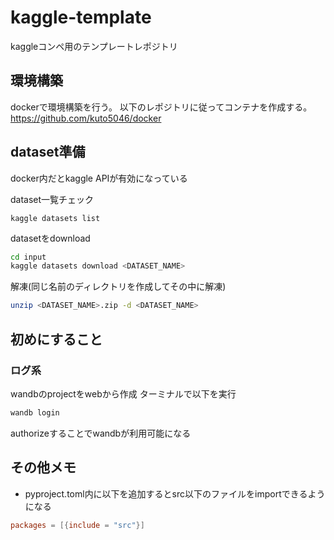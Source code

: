 # kaggle-template
kaggleコンペ用のテンプレートレポジトリ


## 環境構築
dockerで環境構築を行う。
以下のレポジトリに従ってコンテナを作成する。
https://github.com/kuto5046/docker


## dataset準備
docker内だとkaggle APIが有効になっている

dataset一覧チェック
```
kaggle datasets list
```

datasetをdownload
```bash
cd input
kaggle datasets download <DATASET_NAME>
```
解凍(同じ名前のディレクトリを作成してその中に解凍)
```bash
unzip <DATASET_NAME>.zip -d <DATASET_NAME>
```

## 初めにすること

### ログ系
wandbのprojectをwebから作成
ターミナルで以下を実行
```sh
wandb login
```
authorizeすることでwandbが利用可能になる


## その他メモ
- pyproject.toml内に以下を追加するとsrc以下のファイルをimportできるようになる
```toml
packages = [{include = "src"}]
```